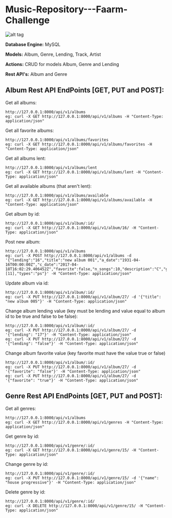 # Music-Repository---Faarm-Challenge

![alt tag](http://i.imgur.com/XpKtPer.png)

**Database Engine:** MySQL

**Models:** Album, Genre, Lending, Track, Artist

**Actions:** CRUD for models Album, Genre and Lending

**Rest API's:** Album and Genre

## Album Rest API EndPoints [GET, PUT and POST]:

Get all albums:
```
http://127.0.0.1:8000/api/v1/albums
eg: curl -X GET http://127.0.0.1:8000/api/v1/albums -H "Content-Type: application/json"
```
Get all favorite albums:
```
http://127.0.0.1:8000/api/v1/albums/favorites
eg: curl -X GET http://127.0.0.1:8000/api/v1/albums/favorites -H "Content-Type: application/json"
```
Get all albums lent:
```
http://127.0.0.1:8000/api/v1/albums/lent
eg: curl -X GET http://127.0.0.1:8000/api/v1/albums/lent -H "Content-Type: application/json"
```
Get all available albums (that aren't lent):
```
http://127.0.0.1:8000/api/v1/albums/available
eg: curl -X GET http://127.0.0.1:8000/api/v1/albums/available -H "Content-Type: application/json"
```
Get album by id:
```
http://127.0.0.1:8000/api/v1/album/:id/
eg: curl -X GET http://127.0.0.1:8000/api/v1/album/16/ -H "Content-Type: application/json"
```
Post new album:
```
http://127.0.0.1:8000/api/v1/albums
eg: curl -X POST http://127.0.0.1:8000/api/v1/albums -d '{"lending":"16","title":"new album 001","a_date":"1931-04-16T00:00:00Z","c_date":"2017-04-18T16:02:29.406452Z","favorite":false,"n_songs":10,"description":"C","genres":[11],"types":"ps"}' -H "Content-Type: application/json"
```
Update album via id:
```
http://127.0.0.1:8000/api/v1/album/:id/
eg: curl -X PUT http://127.0.0.1:8000/api/v1/album/27/ -d '{"title": "new album 005"}' -H "Content-Type: application/json"
```
Change album lending value (key must be lending and value equal to album id to be true and false to be false):
```
http://127.0.0.1:8000/api/v1/album/:id/
eg: curl -X PUT http://127.0.0.1:8000/api/v1/album/27/ -d  '{"lending": "17"}' -H "Content-Type: application/json"
eg: curl -X PUT http://127.0.0.1:8000/api/v1/album/27/ -d  '{"lending": "false"}' -H "Content-Type: application/json"
```
Change album favorite value (key favorite must have the value true or false)
```
http://127.0.0.1:8000/api/v1/album/:id/
eg: curl -X PUT http://127.0.0.1:8000/api/v1/album/27/ -d '{"favorite": "false"}' -H "Content-Type: application/json"
eg: curl -X PUT http://127.0.0.1:8000/api/v1/album/27/ -d '{"favorite": "true"}' -H "Content-Type: application/json"
```

## Genre Rest API EndPoints [GET, PUT and POST]:

Get all genres:
```
http://127.0.0.1:8000/api/v1/albums
eg: curl -X GET http://127.0.0.1:8000/api/v1/genres -H "Content-Type: application/json"
```
Get genre by id:
```
http://127.0.0.1:8000/api/v1/genre/:id/
eg: curl -X GET http://127.0.0.1:8000/api/v1/genre/15/ -H "Content-Type: application/json"
```
Change genre by id:
```
http://127.0.0.1:8000/api/v1/genre/:id/
eg: curl -X PUT http://127.0.0.1:8000/api/v1/genre/15/ -d '{"name": "house progressive"}' -H "Content-Type: application/json"
```
Delete genre by id:
```
http://127.0.0.1:8000/api/v1/genre/:id/
eg: curl -X DELETE http://127.0.0.1:8000/api/v1/genre/15/ -H "Content-Type: application/json"
```
